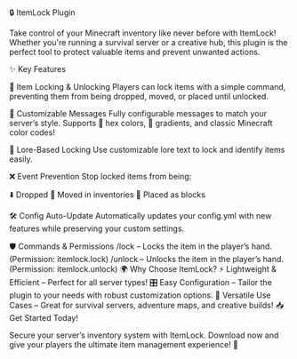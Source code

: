 🔒 ItemLock Plugin

Take control of your Minecraft inventory like never before with ItemLock! Whether you're running a survival server or a creative hub, this plugin is the perfect tool to protect valuable items and prevent unwanted actions.

✨ Key Features

🔐 Item Locking & Unlocking
Players can lock items with a simple command, preventing them from being dropped, moved, or placed until unlocked.

🎨 Customizable Messages
Fully configurable messages to match your server’s style. Supports 🎨 hex colors, 🌈 gradients, and classic Minecraft color codes!

📜 Lore-Based Locking
Use customizable lore text to lock and identify items easily.

❌ Event Prevention
Stop locked items from being:

⬇️ Dropped
🔄 Moved in inventories
🧱 Placed as blocks

🛠️ Config Auto-Update
Automatically updates your config.yml with new features while preserving your custom settings.

🛡️ Commands & Permissions
/lock – Locks the item in the player’s hand. (Permission: itemlock.lock)
/unlock – Unlocks the item in the player’s hand. (Permission: itemlock.unlock)
🌍 Why Choose ItemLock?
⚡ Lightweight & Efficient – Perfect for all server types!
🎛️ Easy Configuration – Tailor the plugin to your needs with robust customization options.
🏰 Versatile Use Cases – Great for survival servers, adventure maps, and creative builds!
📥 Get Started Today!

Secure your server’s inventory system with ItemLock. Download now and give your players the ultimate item management experience! 🎉

